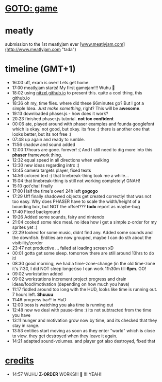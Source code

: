 # [GOTO: game](index.html)

# meatly
submission to the 1st meatlyjam ever [www.meatlyjam.com](http://www.meatlyjam.com "tada")

# timeline (GMT+1)
- 16:00 uff, exam is over! Lets get home.
- 17:00 meatlyjam starts! My first gamejam!!! Wuhu :banana:
- 18:02 using [nitzel.github.io](http://nitzel.github.io "this is a link you can click") to present this. quite a cool thing, this github.io
- 18:36 oh my, time flies. where did these 96minutes go? But I got a simple Idea. *Just make something*, right? This will be **awesome**.
- 19:13 downloaded phaser.js - how does it work?
- 20:23 finished phaser.js tutorial. **not too confident**
- 00:06 ate, played around with phaser examples and founda googlefont which is okay. not good, but okay. its free :) there is another one that looks better, but its not free :(
- 07:48 up again and ready to rumble.
- 11:56 shadow and sound added
- 12:00 17hours are gone. forever! :( And I still need to dig more into this **phaser** framework thing.
- 12:32 equal speed in all directions when walking
- 13:30 new ideas regarding intro :)
- 13:45 camera targets player, fixed texts
- 14:56 colored text :) that linebreak-thing took me a while...
- 15:04 that linebreak-thing is still not working completely! GNAH!
- 15:10 got'cha! finally
- 17:00 Half the time's over! 24h left **gogogo**
- 17:29 Uff finally shadowed objects get created correctly! that was not too easy. Why does PHASER have to scale the width/height of a bounding box, but NOT the offset??? **todo** report as maybe-bug
- 17:40 Fixed background
- 19:26 Added some sounds, fairy and nintendo
- 21:04 cooked some nice meal. no idea how i get a simple z-order for my sprites yet :(
- 22:29 looked for some music, didnt find any. Added some sounds and the downfish. Entities are now grouped, maybe I can do sth about the visibility/zorder
- 23:47 not productive ... failed at loading screen xD
- 00:01 gotta get some sleep. tomorrow there are still around 10hrs to do it!
- 08:30 good morning, we had a time-zone-change (in the old time-zone it's 7:30, I did NOT sleep longer)so I can work 11h30m till **6pm**. GO!
- 09:02 workstation added
- 09:02 workstations increment project progress and drain ideas/food/motivation (depending on how much you have)
- 11:17 fiddled around too long with the HUD, looks like time is running out. 7 hours left. **Shuuuu**
- 11:46 progress bar!! in HuD
- 12:00 boss is watching you aka time is running out
- 12:48 now we deal with pause-time :) its not subtracted from the time you have
- 13:11 hunger and motivation grow now by time, and its checked that they stay in range.
- 13:53 entities start moving as soon as they enter "world" which is close to view. they get destroyed when they leave it again.
- 14:21 adapted sound-volumes. and player got also destroyed, fixed that
# [credits](credits.md)
- 14:57 WUHU **Z-ORDER** WORKS!!! :banana: !!! YEAH!